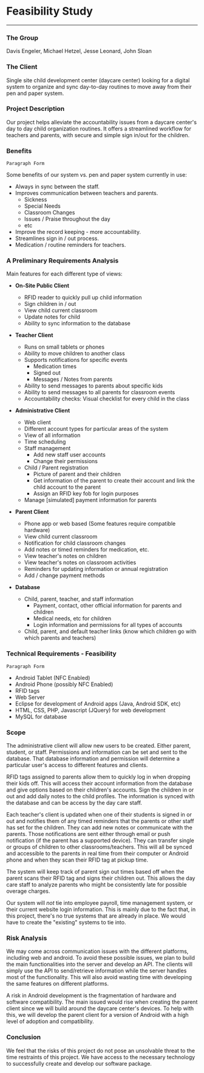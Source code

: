 Feasibility Study
=====

------

### The Group

Davis Engeler, Michael Hetzel, Jesse Leonard, John Sloan

### The Client

Single site child development center (daycare center) looking for a digital system to organize and sync day-to-day routines to move away from their pen and paper system.

### Project Description

Our project helps alleviate the accountability issues from a daycare center's day to day child organization routines. It offers a streamlined workflow for teachers and parents, with secure and simple sign in/out for the children.

### Benefits

	Paragraph Form

Some benefits of our system vs. pen and paper system currently in use:

- Always in sync between the staff.
- Improves communication between teachers and parents.
	- Sickness
	- Special Needs
	- Classroom Changes
	- Issues / Praise throughout the day
	- etc
- Improve the record keeping - more accountability.
- Streamlines sign in / out process.
- Medication / routine reminders for teachers.

### A Preliminary Requirements Analysis

Main features for each different type of views:

- **On-Site Public Client** 	
	- RFID reader to quickly pull up child information
	- Sign children in / out
	- View child current classroom
	- Update notes for child
	- Ability to sync information to the database

- **Teacher Client**
	- Runs on small tablets or phones
	- Ability to move children to another class
	- Supports notifications for specific events
		- Medication times
		- Signed out
		- Messages / Notes from parents
	- Ability to send messages to parents about specific kids
	- Ability to send messages to all parents for classroom events
	- Accountability checks: Visual checklist for every child in the class
	
- **Administrative Client**
	- Web client
	- Different account types for particular areas of the system
	- View of all information
	- Time scheduling
	- Staff management
		- Add new staff user accounts
		- Change their permissions
	- Child / Parent registration
		- Picture of parent and their children
		- Get information of the parent to create their account and link the child account to the parent
		- Assign an RFID key fob for login purposes
	- Manage [simulated] payment information for parents

- **Parent Client**
	- Phone app or web based (Some features require compatible hardware)
	- View child current classroom
	- Notification for child classroom changes
	- Add notes or timed reminders for medication, etc.
	- View teacher's notes on children
	- View teacher's notes on classroom activities
	- Reminders for updating information or annual registration
	- Add / change payment methods

- **Database**
	- Child, parent, teacher, and staff information
		- Payment, contact, other official information for parents and children
		- Medical needs, etc for children
		- Login information and permissions for all types of accounts
	- Child, parent, and default teacher links (know which children go with which parents and teachers)


### Technical Requirements - Feasibility

	Paragraph Form

- Android Tablet (NFC Enabled)
- Android Phone (possibly NFC Enabled)
- RFID tags
- Web Server
- Eclipse for development of Android apps (Java, Android SDK, etc)
- HTML, CSS, PHP, Javascript (JQuery) for web development
- MySQL for database



### Scope

The administrative client will allow new users to be created. Either parent, student, or staff. Permissions and information can be set and sent to the database. That database information and permission will determine a particular user's access to different features and clients. 

RFID tags assigned to parents allow them to quickly log in when dropping their kids off. This will access their account information from the database and give options based on their children's accounts. Sign the children in or out and add daily notes to the child profiles. The information is synced with the database and can be access by the day care staff.

Each teacher's client is updated when one of their students is signed in or out and notifies them of any timed reminders that the parents or other staff has set for the children. They can add new notes or communicate with the parents. Those notifications are sent either through email or push notification (if the parent has a supported device). They can transfer single or groups of children to other classrooms/teachers. This will all be synced and accessible to the parents in real time from their computer or Android phone and when they scan their RFID tag at pickup time.

The system will keep track of parent sign out times based off when the parent scans their RFID tag and signs their children out. This allows the day care staff to analyze parents who might be consistently late for possible overage charges.

Our system will *not* tie into employee payroll, time management system, or their current website login information. This is mainly due to the fact that, in this project, there's no true systems that are already in place. We would have to create the "existing" systems to tie into.

### Risk Analysis

We may come across communication issues with the different platforms, including web and android. To avoid these possible issues, we plan to build the main functionalities into the server and develop an API. The clients will simply use the API to send/retrieve information while the server handles most of the functionality. This will also avoid wasting time with developing the same features on different platforms.

A risk in Android development is the fragmentation of hardware and software compatibility. The main issued would rise when creating the parent client since we will build around the daycare center's devices. To help with this, we will develop the parent client for a version of Android with a high level of adoption and compatibility.

### Conclusion

We feel that the risks of this project do not pose an unsolvable threat to the time restraints of this project. We have access to the necessary technology to successfully create and develop our software package.











